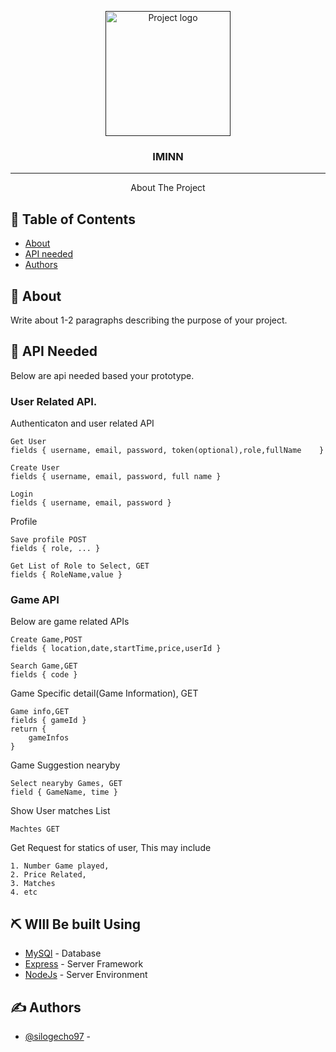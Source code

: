<p align="center">
  <a href="" rel="noopener">
 <img width=200px height=200px src="https://i.imgur.com/6wj0hh6.jpg" alt="Project logo"></a>
</p>

<h3 align="center">IMINN</h3>



---

<p align="center"> About The Project
    <br> 
</p>

## 📝 Table of Contents

- [About](#about)
- [API needed ](#Api_needed)
- [Authors](#authors)

## 🧐 About <a name = "about"></a>

Write about 1-2 paragraphs describing the purpose of your project.

## 🏁 API Needed <a name = "api_needed"></a>

Below are api needed based your prototype. 

### User Related API.

Authenticaton and user related API

```
Get User
fields { username, email, password, token(optional),role,fullName    }
```

```
Create User
fields { username, email, password, full name }
```

```
Login
fields { username, email, password }
```


Profile
```
Save profile POST
fields { role, ... }
```

```
Get List of Role to Select, GET
fields { RoleName,value }
```



### Game  API

Below are game related APIs

```
Create Game,POST
fields { location,date,startTime,price,userId }
```

```
Search Game,GET
fields { code }
```

Game Specific detail(Game Information), GET
```
Game info,GET
fields { gameId }
return {
    gameInfos
}
```

Game Suggestion nearyby
```
Select nearyby Games, GET
field { GameName, time }
```


Show User matches List
```
Machtes GET
```

Get Request for statics of user,
This may include
```
1. Number Game played,
2. Price Related,
3. Matches 
4. etc
```

## ⛏️ WIll Be built Using <a name = "built_using"></a>

- [MySQl](https://www.mysql.com/) - Database
- [Express](https://expressjs.com/) - Server Framework
- [NodeJs](https://nodejs.org/en/) - Server Environment

## ✍️ Authors <a name = "authors"></a>

- [@silogecho97](https://github.com/silogecho97) - 


